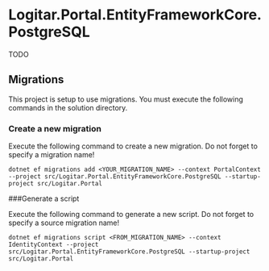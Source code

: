 # Logitar.Portal.EntityFrameworkCore.PostgreSQL

TODO

## Migrations

This project is setup to use migrations. You must execute the following commands in the solution
directory.

### Create a new migration

Execute the following command to create a new migration. Do not forget to specify a migration name!

`dotnet ef migrations add <YOUR_MIGRATION_NAME> --context PortalContext --project src/Logitar.Portal.EntityFrameworkCore.PostgreSQL --startup-project src/Logitar.Portal`

###Generate a script

Execute the following command to generate a new script. Do not forget to specify a source migration
name!

`dotnet ef migrations script <FROM_MIGRATION_NAME> --context IdentityContext --project src/Logitar.Portal.EntityFrameworkCore.PostgreSQL --startup-project src/Logitar.Portal`
